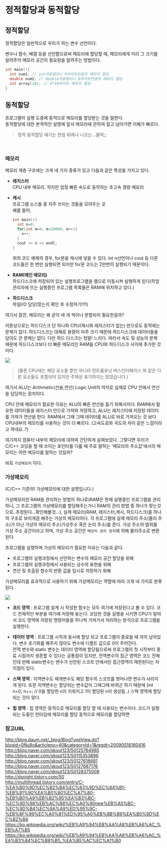 # 정적할당과 동적할당



## 정적할당

정적할당은 일반적으로 우리가 하는 변수 선언이다.

변수나 함수, 배열 등을 선언함으로써 메모리에 할당할 때, 메모리에게 미리 그 크기를 알려주어 메모리 공간의 필요량을 알려주는 방법이다.

```c++
int main(){
  int num1; // int자료형이니 4바이트만큼의 메모리 할당
  double num2; // double자료형이니 8바이트만큼의 메모리 할당
  int array[10]; // 4*10바이트 메모리 할당
}
```



## 동적할당

프로그램이 실행 도중에 동적으로 메모리를 할당받는 것을 말한다. <br>동적할당에 대한 본격적인 설명에 앞서 메모리에 관하여 짚고 넘어가면 이해가 빠르다.

> 정작 동적할당 얘기는 한참 뒤에나 나오는…쿨럭;;

<br>

### 메모리

메모리 계층 구조에는 크게 네 가지 종류가 있고 다음과 같은 특성을 가지고 있다.

* **레지스터** <br>CPU 내부 메모리. 작지만 엄청 빠른 속도로 동작하는 초고속 경량 메모리

* **캐시** <br>프로그램 소스들 중 자주 쓰이는 것들을 모아두는 곳<br>예를 들어,

  ```c++
  int main(){
    int n=0;
    for(int m=0; m<20000; m++){ 
      n++;
    }
    cout << n << endl;
  }
  ```

  위의 코드 예제의 경우, for문을 캐시에 넣을 수 있다. int n선언이나 cout 등 다른 코드들은 한 번만 실행되면 되지만 for문 코드는 2만번이 실행되기 때문이다.

* **RAM(메인 메모리)** <br>하드디스크에 저장되어 있는 실행프로그램을 램으로 이동시켜 실행하게 된다(작업관리자에 뜨는 실행중인 프로그램 목록들은 RAM에 위치하고 있다.)

* **하드디스크**<br> 파일I/O 담당(맞는지 확인 후 수정하기!!!!)



여기서 잠깐, 메모리는 왜 굳이 네 개 씩이나 분할되어 필요한걸까?

이론상으로는 하드디스크 단 하나와 CPU(캐시와 레지스터가 없는) 만으로도 동작에는 문제가 없다. 하드디스크는 대체로 용량이 아주 크기 때문에 하드디스크에 데이터들을 담아도 큰 문제는 없다. 다만 하드 디스크는 정말! 느리다. 따라서 속도 및 성능의 문제 때문에 하드디스크보다 더 빠른 메모리인 RAM을 CPU와 하드디스크 사이에 추가한 것이다.



![](https://68.media.tumblr.com/e567d844da8e068cc667cdd0b507872c/tumblr_old0w4hcNA1v80c66o1_1280.png)

> (물론 CPU에는 해당 요소들 뿐만 아니라 컨트롤유닛 버스인터페이스 와 같은 다른 요소들도 포함되어 있지만 주제상 표기하지는 않았습니다.)

여기서 ALU는 Arithmetic(산술,연산) Logic Unit의 약자로 실제로 CPU 안에서 연산을 담당하는 장치이다.

CPU 안에 메모리가 필요한 이유는 ALU의 빠른 연산을 돕기 위해서이다. RAM에서 필요한 데이터들을 레지스터 안으로 가져와 저장하고, ALU는 레지스터에 저장된 데이터를 가져가 연산을 한다. RAM에서 그때 그때 데이터를 ALU로 바로 가져오는 것 보다 CPU내부의 메모리를 사용하는 것이 더 빠르다. (고속도로와 국도의 차이 같은 느낌이라고 하네요..?)



여기까지 컴퓨터 내부의 메모리에 대하여 간단하게 살펴보았다. 그렇다면 우리가 C/C++ 코딩을 할 때 쓰이는 포인터를 다룰 때 주로 말하는 '메모리의 주소값'에서의 메모리는 어떤 메모리를 말하는 것일까? 

바로 `가상메모리` 이다.



### 가상메모리

(C/C++ 기준의! 가상메모리에 대한 설명입니다.)

가상메모리란 RAM을 관리하는 방법의 하나로(RAM은 현재 실행중인 프로그램을 관리하니, 그 프로그램의 가상메모리를 할당해주는거니 RAM의 관리 방법 중 하나가 맞는것으로..추정된다…확인해볼것…), 실제 메모리(RAM, 레지스터,캐시, 하드디스크)를 하나의 구조로 보이게끔 해주는 가상의 메모리이다. 각 프로그램에 실제 메모리 주소(물리 주소)가 아닌 가상의 메모리 주소(가상주소 혹은 논리 주소)를 준다. 가상 주소의 범위를 가상 주소 공간이라고 하며, 가상 주소 공간은 `메모리 관리 장치`에 의해 물리주소로 변환된다.

프로그램을 실행하며 가상의 메모리가 필요한 이유는 다음과 같다.

- 프로그램의 실행과정에서 선언하는 변수의 메모리 공간 할당을 위해
- 프로그램의 실행과정에서 사용되는 상수의 표현을 위해
- 연산 및 호출된 함수의 반환 값을 임시로 저장하기 위해



가상메모리를 효과적으로 사용하기 위해 가상메모리는 역할에 따라 크게 네 가지로 분류된다.

![](https://68.media.tumblr.com/e333959f4d0ebe33acaa7d7d75e6be3e/tumblr_oldaoip1Pc1v80c66o1_1280.png)

- **코드 영역** : 프로그램 설계 시 작성한 함수는 모두 여기에 저장된다고 볼 수 있다. 코드 전체적인 부분을 여기에 저장해 놓는다.  코딩한 것을 실행을 시키면 CPU가 알아서 코드 영역에 저장된 명령어들을 하나씩 가져가서 처리하는 방식으로 프로그램을 실행한다.
- **데이터 영역** : 프로그램 시작과 동시에 할당 되고 프로그램이 종료될 때 까지 남아있다. 변수 초기화를 해주지 않아도 변수에 디폴트 값으로 0이 주어진다. <br>전역 변수와 static 변수는 데이터 영역에 할당됨으로써 프로그램의 첫 시작부터 종료 시점까지 생존할 수 있다는 공통점이 있지만, 전역변수의 접근 영역은 코드 전체인데 반해 static변수는 변수가 선언된 스코프 안에서만 접근영역이 제한된다는 차이점이 있다.


- **스택 영역** :  지역변수도 매개변수도 해당 함수의 스코프를 벗어나면 변수가 사라지게 된다. 또한 지역변수는 할당되는 변수값이 그때그때 바뀌곤 하기 때문에 (int n=0; n++; // 0을 할당한 n이 지워지고 1이 할당된 n이 생성됨..) 스택 영역에 할당되는 것이 맞다.
- **힙 영역** : 힙 영역은 동적으로 메모리를 할당 할 때 사용되는 변수이다. 코드가 실행되는 도중인 런타임에 메모리를 할당 동적으로 메모리를 할당하면 



### 참고URL

http://blog.daum.net/_blog/BlogTypeView.do?blogid=0Nu8o&articleno=40&categoryId=1&regdt=20090518160416<br>http://blog.naver.com/skout123/50125764985<br>http://blog.naver.com/skout123/50115353896<br>http://blog.naver.com/skout123/50127618681<br>http://blog.naver.com/skout123/50127687176<br>http://blog.naver.com/skout123/50128375008<br>http://dsnight.tistory.com/50<br>http://multithread.tistory.com/entry/C-%EA%B0%9D%EC%B2%B4%EC%83%9D%EC%84%B1-%EB%91%90%EA%B0%80%EC%A7%80-%EB%B0%A9%EB%B2%95%EA%B3%BC-%EC%9D%98%EB%AC%B8%EC%A0%90new%EB%A5%BC-%EC%9D%B4%EC%9A%A9%ED%95%9C-%EB%8F%99%EC%A0%81%ED%95%A0%EB%8B%B9%EA%B0%9D%EC%B2%B4<br>https://ko.wikipedia.org/wiki/%EB%A9%94%EB%AA%A8%EB%A6%AC_%EB%A7%B5<br>https://ko.wikipedia.org/wiki/%EB%A9%94%EB%AA%A8%EB%A6%AC_%EA%B3%84%EC%B8%B5_%EA%B5%AC%EC%A1%B0